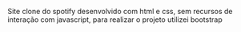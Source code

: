 Site clone do spotify desenvolvido com html e css, sem recursos de interação com javascript, para realizar o projeto utilizei bootstrap
